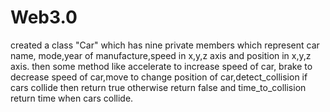 # Web3.0

created a class "Car" which has nine private members which represent car name, mode,year of manufacture,speed in x,y,z axis and position in x,y,z axis.
then some method like accelerate to increase speed of car, brake to decrease speed of car,move to change position of car,detect_collision if cars collide then return true otherwise return false and time_to_collision return time when cars collide.
